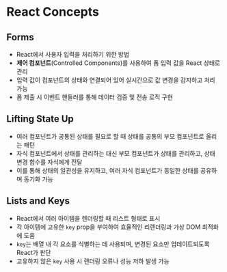 # React Concepts

## Forms
- React에서 사용자 입력을 처리하기 위한 방법
- **제어 컴포넌트**(Controlled Components)를 사용하여 폼 입력 값을 React 상태로 관리
- 입력 값이 컴포넌트의 상태와 연결되어 있어 실시간으로 값 변경을 감지하고 처리 가능
- 폼 제출 시 이벤트 핸들러를 통해 데이터 검증 및 전송 로직 구현

## Lifting State Up
- 여러 컴포넌트가 공통된 상태를 필요로 할 때 상태를 공통의 부모 컴포넌트로 올리는 패턴
- 자식 컴포넌트에서 상태를 관리하는 대신 부모 컴포넌트가 상태를 관리하고, 상태 변경 함수를 자식에게 전달
- 이를 통해 상태의 일관성을 유지하고, 여러 자식 컴포넌트가 동일한 상태를 공유하며 동기화 가능

## Lists and Keys
- React에서 여러 아이템을 렌더링할 때 리스트 형태로 표시
- 각 아이템에 고유한 `key` prop을 부여하여 효율적인 리렌더링과 가상 DOM 최적화에 도움
- `key`는 배열 내 각 요소를 식별하는 데 사용되며, 변경된 요소만 업데이트되도록 React가 판단
- 고유하지 않은 `key` 사용 시 렌더링 오류나 성능 저하 발생 가능
